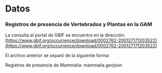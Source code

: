 # Datos

### Registros de presencia de Vertebrados y Plantas en la GAM
La consulta al portal de GBIF se encuentra en la dirección:  
[https://www.gbif.org/occurrence/download/0002762-200127171203522](https://www.gbif.org/occurrence/download/0002762-200127171203522)



El archivo anterior se separó de la siguiente forma:

Registros de presencia de Mammalia:
mammalia.geojson

